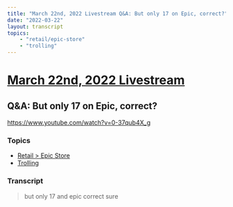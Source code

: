 ```yaml
---
title: "March 22nd, 2022 Livestream Q&A: But only 17 on Epic, correct?"
date: "2022-03-22"
layout: transcript
topics:
    - "retail/epic-store"
    - "trolling"
---
```

# [March 22nd, 2022 Livestream](../2022-03-22.md)
## Q&A: But only 17 on Epic, correct?
https://www.youtube.com/watch?v=0-37qub4X_g

### Topics
* [Retail > Epic Store](../topics/retail/epic-store.md)
* [Trolling](../topics/trolling.md)

### Transcript

> but only 17 and epic correct sure
